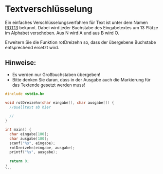 # Textverschlüsselung

Ein einfaches Verschlüsselungsverfahren für Text ist unter dem Namen [ROT13](https://de.wikipedia.org/wiki/ROT13) bekannt.
Dabei wird jeder Buchstabe des Eingabetextes um 13 Plätze im Alphabet verschoben.
Aus N wird A und aus B wird O.

Erweitern Sie die Funktion rotDreizehn so, dass der übergebene Buchstabe entsprechend ersetzt wird.

## Hinweise:
- Es werden nur Großbuchstaben übergeben!
- Bitte denken Sie daran, dass in der Ausgabe auch die Markierung für das Textende gesetzt werden muss!

```cpp
#include <stdio.h>

void rotDreizehn(char eingabe[], char ausgabe[]) {
  //Quelltext ab hier
  
  //
}

int main() {
  char eingabe[100];
  char ausgabe[100];
  scanf("%s", eingabe);
  rotDreizehn(eingabe, ausgabe);
  printf("%s", ausgabe);
  
  return 0;
}
´´´